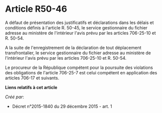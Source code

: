 # Article R50-46

A défaut de présentation des justificatifs et déclarations dans les délais et conditions définis à l'article R. 50-45, le
service gestionnaire du fichier adresse au ministère de l'intérieur l'avis prévu par les articles 706-25-10 et R. 50-54. 

A la suite de l'enregistrement de la déclaration de tout déplacement transfrontalier, le service gestionnaire du fichier
adresse au ministère de l'intérieur l'avis prévu par les articles 706-25-10 et R. 50-54. 

Le procureur de la République compétent pour la poursuite des violations des obligations de l'article 706-25-7 est celui
compétent en application des articles 706-17 et suivants.

**Liens relatifs à cet article**

_Créé par_:

  - Décret n°2015-1840 du 29 décembre 2015 - art. 1
